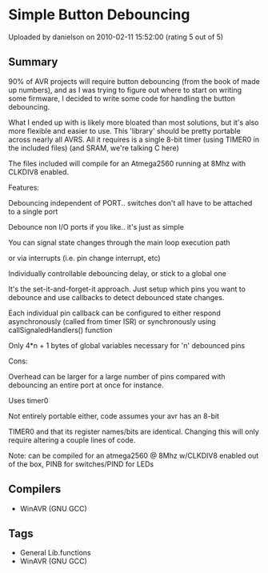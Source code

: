 # Simple Button Debouncing

Uploaded by danielson on 2010-02-11 15:52:00 (rating 5 out of 5)

## Summary

90% of AVR projects will require button debouncing (from the book of made up numbers), and as I was trying to figure out where to start on writing some firmware, I decided to write some code for handling the button debouncing.


What I ended up with is likely more bloated than most solutions, but it's also more flexible and easier to use. This 'library' should be pretty portable across nearly all AVRS. All it requires is a single 8-bit timer (using TIMER0 in the included files) (and SRAM, we're talking C here)


The files included will compile for an Atmega2560 running at 8Mhz with CLKDIV8 enabled. 


Features:  

 Debouncing independent of PORT.. switches don't all have to be attached to a single port


 Debounce non I/O ports if you like.. it's just as simple


 You can signal state changes through the main loop execution path  

 or via interrupts (i.e. pin change interrupt, etc)


 Individually controllable debouncing delay, or stick to a global one


 It's the set-it-and-forget-it approach. Just setup which pins you want to debounce and use callbacks to detect debounced state changes.


 Each individual pin callback can be configured to either respond asynchronously (called from timer ISR) or synchronously using callSignaledHandlers() function


 Only 4*n + 1 bytes of global variables necessary for 'n' debounced pins


Cons:  

 Overhead can be larger for a large number of pins compared with debouncing an entire port at once for instance.


 Uses timer0


 Not entirely portable either, code assumes your avr has an 8-bit  

TIMER0 and that its register names/bits are identical. Changing this will only require altering a couple lines of code.


Note: can be compiled for an atmega2560 @ 8Mhz w/CLKDIV8 enabled out of the box, PINB for switches/PIND for LEDs

## Compilers

- WinAVR (GNU GCC)

## Tags

- General Lib.functions
- WinAVR (GNU GCC)
